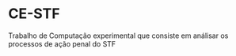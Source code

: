 # CE-STF
Trabalho de Computação experimental que consiste em análisar os processos de ação penal do STF
